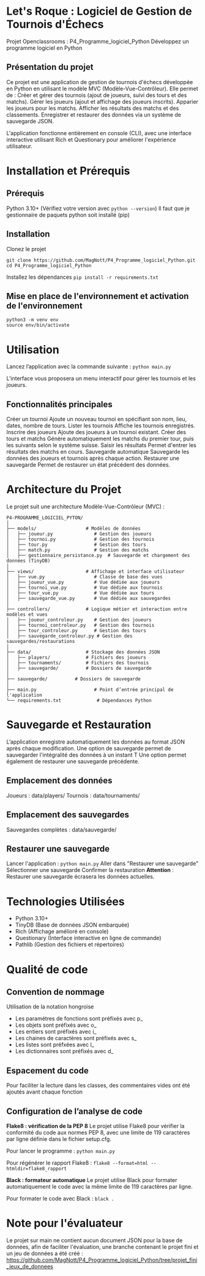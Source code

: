 # Let's Roque : Logiciel de Gestion de Tournois d'Échecs
Projet Openclassrooms : P4_Programme_logiciel_Python
Développez un programme logiciel en Python

## Présentation du projet
Ce projet est une application de gestion de tournois d'échecs développée en Python en utilisant le modèle MVC (Modèle-Vue-Contrôleur).
Elle permet de :
Créer et gérer des tournois (ajout de joueurs, suivi des tours et des matchs).
Gérer les joueurs (ajout et affichage des joueurs inscrits).
Apparier les joueurs pour les matchs.
Afficher les résultats des matchs et des classements.
Enregistrer et restaurer des données via un système de sauvegarde JSON.

L'application fonctionne entièrement en console (CLI), avec une interface interactive utilisant Rich et Questionary pour améliorer l'expérience utilisateur.

# Installation et Prérequis

## Prérequis
Python 3.10+ (Vérifiez votre version avec `python --version`)
Il faut que je gestionnaire de paquets python soit installé (pip)

## Installation
Clonez le projet

```
git clone https://github.com/MagNott/P4_Programme_logiciel_Python.git
cd P4_Programme_logiciel_Python
```

Installez les dépendances
`pip install -r requirements.txt`


## Mise en place de l'environnement et activation de l'environnement
```
python3 -m venv env
source env/bin/activate
```

# Utilisation
Lancez l’application avec la commande suivante :
`python main.py`

L’interface vous proposera un menu interactif pour gérer les tournois et les joueurs.

## Fonctionnalités principales
Créer un tournoi	Ajoute un nouveau tournoi en spécifiant son nom, lieu, dates, nombre de tours.
Lister les tournois	Affiche les tournois enregistrés.
Inscrire des joueurs	Ajoute des joueurs à un tournoi existant.
Créer des tours et matchs	Génère automatiquement les matchs du premier tour, puis les suivants selon le système suisse.
Saisir les résultats	Permet d'entrer les résultats des matchs en cours.
Sauvegarde automatique	Sauvegarde les données des joueurs et tournois après chaque action.
Restaurer une sauvegarde	Permet de restaurer un état précédent des données.

# Architecture du Projet
Le projet suit une architecture Modèle-Vue-Contrôleur (MVC) :

```
P4-PROGRAMME_LOGICIEL_PYTON/
│
├── models/                  # Modèles de données
│   ├── joueur.py               # Gestion des joueurs
│   ├── tournoi.py              # Gestion des tournois
│   ├── tour.py                 # Gestion des tours
│   ├── match.py                # Gestion des matchs
│   ├── gestionnaire_persistance.py  # Sauvegarde et chargement des données (TinyDB)
│
├── views/                   # Affichage et interface utilisateur
│   ├── vue.py                  # Classe de base des vues
│   ├── joueur_vue.py           # Vue dédiée aux joueurs
│   ├── tournoi_vue.py          # Vue dédiée aux tournois
│   ├── tour_vue.py             # Vue dédiée aux tours
│   ├── sauvegarde_vue.py       # Vue dédiée aux sauvegardes
│
├── controllers/             # Logique métier et interaction entre modèles et vues
│   ├── joueur_controleur.py    # Gestion des joueurs
│   ├── tournoi_controleur.py   # Gestion des tournois
│   ├── tour_controleur.py      # Gestion des tours
│   ├── sauvegarde_controleur.py # Gestion des sauvegardes/restaurations
│
├── data/                    # Stockage des données JSON
│   ├── players/             # Fichiers des joueurs
│   ├── tournaments/         # Fichiers des tournois
│   ├── sauvegarde/          # Dossiers de sauvegarde
│
├── sauvegarde/          # Dossiers de sauvegarde
│
├── main.py                     # Point d’entrée principal de l'application
└── requirements.txt             # Dépendances Python
```

# Sauvegarde et Restauration
L’application enregistre automatiquement les données au format JSON après chaque modification.
Une option de sauvegarde permet de sauvegarder l'intégralité des données à un instant T
Une option permet également de restaurer une sauvegarde précédente.

## Emplacement des données
Joueurs : data/players/
Tournois : data/tournaments/

## Emplacement des sauvegardes
Sauvegardes complètes : data/sauvegarde/

## Restaurer une sauvegarde
Lancer l'application : `python main.py`
Aller dans "Restaurer une sauvegarde"
Sélectionner une sauvegarde
Confirmer la restauration
**Attention** : Restaurer une sauvegarde écrasera les données actuelles.

# Technologies Utilisées
- Python 3.10+
- TinyDB (Base de données JSON embarquée)
- Rich (Affichage amélioré en console)
- Questionary (Interface interactive en ligne de commande)
- Pathlib (Gestion des fichiers et répertoires)

# Qualité de code 

## Convention de nommage
Utilisation de la notation hongroise
- Les paramétres de fonctions sont préfixés avec p_
- Les objets sont préfixés avec o_
- Les entiers sont préfixés avec i_
- Les chaines de caractères sont préfixés avec s_
- Les listes sont préfxées avec l_
- Les dictionnaires sont préfixés avec d_

## Espacement du code 
Pour faciliter la lecture dans les classes, des commentaires vides ont été ajoutés avant chaque fonction

## Configuration de l’analyse de code 
**Flake8 : vérification de la PEP 8**
Le projet utilise Flake8 pour vérifier la conformité du code aux normes PEP 8, avec une limite de 119 caractères par ligne définie dans le fichier setup.cfg.

Pour lancer le programme :
`python main.py`

Pour régénérer le rapport Flake8 :
`flake8 --format=html --htmldir=flake8_rapport`

**Black : formateur automatique**
Le projet utilise Black pour formater automatiquement le code avec la même limite de 119 caractères par ligne.

Pour formater le code avec Black :
`black .`

# Note pour l'évaluateur
Le projet sur main ne contient aucun document JSON pour la base de données, afin de faciliter l'évaluation, une branche contenant le projet fini et un jeu de données a été créé :
https://github.com/MagNott/P4_Programme_logiciel_Python/tree/projet_fini_jeux_de_donnees

